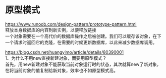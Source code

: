 # 原型模式 
https://www.runoob.com/design-pattern/prototype-pattern.html  
释放本身数据库的内容到新实例，以便释放链接  
一个对象需要在一个高代价的数据库操作之后被创建。我们可以缓存该对象，在下一个请求时返回它的克隆，在需要的时候更新数据库，以此来减少数据库调用。


https://blog.csdn.net/huangyimo/article/details/80390001  
1、为什么不用new直接新建对象，而要用原型模式？  
首先，用new新建对象不能获取当前对象运行时的状态，其次就算new了新对象，在将当前对象的值复制给新对象，效率也不如原型模式高。